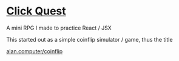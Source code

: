 # [Click Quest](https://alan.computer/coinflip)

A mini RPG I made to practice React / JSX

This started out as a simple coinflip simulator / game, thus the title

[alan.computer/coinflip](http://alan.computer/coinflip)
